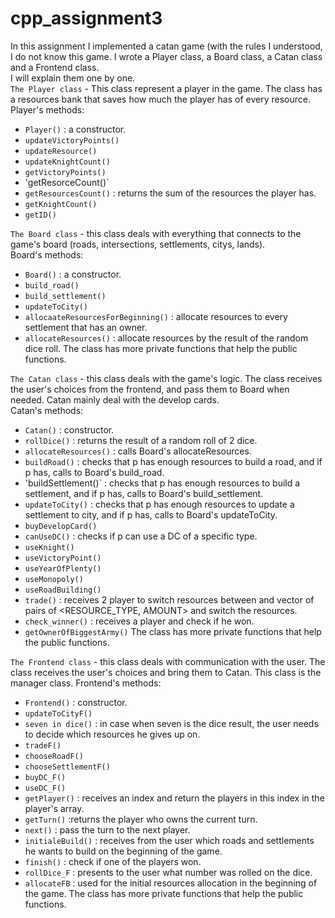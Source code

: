 # cpp_assignment3
In this assignment I implemented a catan game (with the rules I understood, I do not know this game.
I wrote a Player class, a Board class, a Catan class and a Frontend class.  
I will explain them one by one.  
`The Player class` - This class represent a player in the game. The class has a resources bank that saves how much the player has of every resource.  
Player's methods:  
* `Player()` : a constructor.
* `updateVictoryPoints()`
* `updateResource()`
* `updateKnightCount()`
* `getVictoryPoints()`
* 'getResorceCount()`
* `getResourcesCount()` : returns the sum of the resources the player has.
* `getKnightCount()`
* `getID()`

`The Board class` - this class deals with everything that connects to the game's board (roads, intersections, settlements, citys, lands).  
Board's methods:
* `Board()` : a constructor.
* `build_road()`
* `build_settlement()`
* `updateToCity()`
* `allocaateResourcesForBeginning()` : allocate resources to every settlement that has an owner.
* `allocateResources()` : allocate resources by the result of the random dice roll.
The class has more private functions that help the public functions.

`The Catan class` - this class deals with the game's logic. The class receives the user's choices from the frontend, and pass them to Board when needed.   Catan mainly deal with the develop cards.  
Catan's methods:
* `Catan()` : constructor.
* `rollDice()` : returns the result of a random roll of 2 dice.
* `allocateResources()` : calls Board's allocateResources.
* `buildRoad()` : checks that p has enough resources to build a road, and if p has, calls to Board's build_road.
* 'buildSettlement()` : checks that p has enough resources to build a settlement, and if p has, calls to Board's build_settlement.
* `updateToCity()` : checks that p has enough resources to update a settlement to city, and if p has, calls to Board's updateToCity.
* `buyDevelopCard()`
* `canUseDC()` : checks if p can use a DC of a specific type.
* `useKnight()`
* `useVictoryPoint()`
* `useYearOfPlenty()`
* `useMonopoly()`
* `useRoadBuilding()`
* `trade()` : receives 2 player to switch resources between and vector of pairs of <RESOURCE_TYPE, AMOUNT> and switch the resources.
* `check_winner()` : receives a player and check if he won.
* `getOwnerOfBiggestArmy()`
The class has more private functions that help the public functions.

`The Frontend class` - this class deals with communication with the user. The class receives the user's choices and bring them to Catan.  This class is the manager class.
Frontend's methods:
* `Frontend()` : constructor.
* `updateToCityF()`
* `seven in dice()` : in case when seven is the dice result, the user needs to decide which resources he gives up on.
* `tradeF()`
* `chooseRoadF()`
* `chooseSettlementF()`
* `buyDC_F()`
* `useDC_F()`
* `getPlayer()` : receives an index and return the players in this index in the player's array.
* `getTurn()` :returns the player who owns the current turn.
* `next()` : pass the turn to the next player.
* `initialeBuild()` : receives from the user which roads and settlements he wants to build on the beginning of the game.
* `finish()` : check if one of the players won.
* `rollDice_F` : presents to the user what number was rolled on the dice.
* `allocateFB` : used for the initial resources allocation in the beginning of the game.
The class has more private functions that help the public functions.
